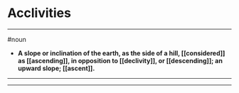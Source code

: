 # Acclivities
---
#noun
- **A slope or inclination of the earth, as the side of a hill, [[considered]] as [[ascending]], in opposition to [[declivity]], or [[descending]]; an upward slope; [[ascent]].**
---
---
